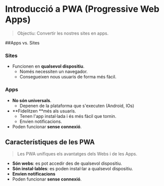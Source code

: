 # Introducció a PWA (Progressive Web Apps)

> Objectiu: Convertir les nostres sites en apps.

##Apps vs. Sites

### Sites
* Funcionen en **qualsevol dispositiu**. 
  * Només necessiten un navegador.
  * Consegueixen nous usuaris de forma més fàcil.

### Apps
* **No són universals**. 
  * Depenen de la plataforma que s'executen (Android, IOs)
* **Fidelitzen **més als usuaris.
  * Tenen l'app instal·lada i és més fàcil que tornin.
  * Envien notificacions.
* Poden funcionar **sense connexió**.

## Característiques de les PWA

> Les PWA unifiques els avantatges dels Webs i de les Apps.

* **Són webs**: es pot accedir des de qualsevol dispositiu.
* **Són instal·lables**: es poden instal·lar a qualsevol dispositiu.
* **Envien notificacions**
* Poden funcionar **sense connexió**.








